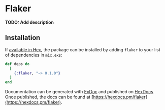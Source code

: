 # Flaker

**TODO: Add description**

## Installation

If [available in Hex](https://hex.pm/docs/publish), the package can be installed
by adding `flaker` to your list of dependencies in `mix.exs`:

```elixir
def deps do
  [
    {:flaker, "~> 0.1.0"}
  ]
end
```

Documentation can be generated with [ExDoc](https://github.com/elixir-lang/ex_doc)
and published on [HexDocs](https://hexdocs.pm). Once published, the docs can
be found at [https://hexdocs.pm/flaker](https://hexdocs.pm/flaker).

